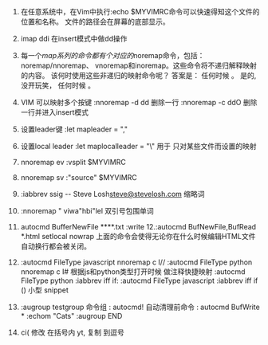 1. 在任意系统中，在Vim中执行:echo $MYVIMRC命令可以快速得知这个文件的位置和名称。 文件的路径会在屏幕的底部显示。
2. imap <c-d> <esc>ddi   在insert模式中做dd操作
3. 每一个*map系列的命令都有个对应的*noremap命令，包括：noremap/nnoremap、 vnoremap和inoremap。这些命令将不递归解释映射的内容。 该何时使用这些非递归的映射命令呢？ 答案是： 任何时候 。 是的, 没开玩笑， 任何时候 。
4. VIM 可以映射多个按键
:nnoremap -d dd            删除一行
:nnoremap -c ddO           删除一行并进入insert模式
5. 设置leader键        :let mapleader = ","
6. 设置local leader    :let maplocalleader = "\\"  用于 只对某些文件而设置的映射
7. nnoremap <leader>ev :vsplit $MYVIMRC<cr>
8. nnoremap <leader>sv :"source" $MYVIMRC<cr>
9. :iabbrev ssig -- <cr>Steve Losh<cr>steve@stevelosh.com    缩略词
10. :nnoremap <leader>" viw<esc>a"<esc>hbi"<esc>lel  双引号包围单词
11. autocmd BufferNewFile \****.txt :write
12.:autocmd BufNewFile,BufRead *.html setlocal nowrap   上面的命令会使得无论你在什么时候编辑HTML文件自动换行都会被关闭。
13. :autocmd FileType javascript nnoremap <buffer> <localleader>c I//<esc>
:autocmd FileType python     nnoremap <buffer> <localleader>c I#<esc>
根据js和python类型打开时候 做注释快捷映射
:autocmd FileType python     :iabbrev <buffer> iff if:<left>
:autocmd FileType javascript :iabbrev <buffer> iff if ()<left>
小型 snippet
14. :augroup testgroup    命令组
:    autocmd!     自动清理前命令
:    autocmd BufWrite * :echom "Cats"
:augroup END

15. ci(     修改   在括号内
    yt,     复制    到逗号
